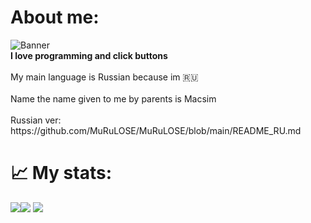 <h1>About me:</h1>
<img src="https://x0.at/dS13.png" alt="Banner">
<br><b>I love programming and click buttons</b><br>
<br>My main language is Russian because im  🇷🇺<br>
<br>Name the name given to me by parents is Macsim<br>
<br>Russian ver: https://github.com/MuRuLOSE/MuRuLOSE/blob/main/README_RU.md<br>


<h1>📈 My stats:</h1>

[![](https://github-readme-stats.vercel.app/api/top-langs/?username=MuRuLOSE&show_icons=true&theme=radical)](https://github.com/anuraghazra/github-readme-stats)[![](https://github-readme-stats.vercel.app/api?username=MuRuLOSE&show_icons=true&theme=radical)](https://github.com/anuraghazra/github-readme-stats) 
[![](https://github-readme-stats.vercel.app/api/wakatime?username=@MuRuLOSE&show_icons=true&theme=radical)](https://github.com/anuraghazra/github-readme-stats)
